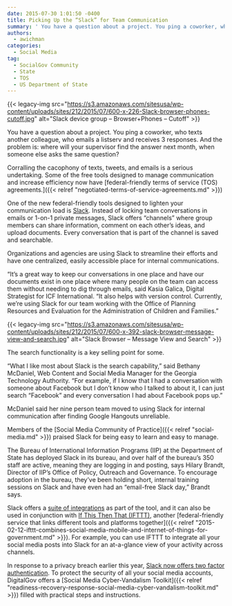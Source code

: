 ```yaml
---
date: 2015-07-30 1:01:50 -0400
title: Picking Up the “Slack” for Team Communication
summary: ' You have a question about a project. You ping a coworker, who texts another colleague, who emails a listserv and receives 3 responses. And the problem is: where will your supervisor find the answer next month, when someone else asks the same question? Corralling'
authors:
  - awichman
categories:
  - Social Media
tag:
  - SocialGov Community
  - State
  - TOS
  - US Department of State
---
```


{{< legacy-img src="https://s3.amazonaws.com/sitesusa/wp-content/uploads/sites/212/2015/07/600-x-226-Slack-browser-phones-cutoff.jpg" alt="Slack device group – Browser+Phones – Cutoff" >}}

You have a question about a project. You ping a coworker, who texts another colleague, who emails a listserv and receives 3 responses. And the problem is: where will your supervisor find the answer next month, when someone else asks the same question?

Corralling the cacophony of texts, tweets, and emails is a serious undertaking. Some of the free tools designed to manage communication and increase efficiency now have [federal-friendly terms of service (TOS) agreements.]({{< relref "negotiated-terms-of-service-agreements.md" >}})

One of the new federal-friendly tools designed to lighten your communication load is [Slack](https://slack.com/). Instead of locking team conversations in emails or 1-on-1 private messages, Slack offers “channels” where group members can share information, comment on each other’s ideas, and upload documents. Every conversation that is part of the channel is saved and searchable.

Organizations and agencies are using Slack to streamline their efforts and have one centralized, easily accessible place for internal communications.

“It&#8217;s a great way to keep our conversations in one place and have our documents exist in one place where many people on the team can access them without needing to dig through emails, said Kasia Galica, Digital Strategist for ICF International. “It also helps with version control. Currently, we&#8217;re using Slack for our team working with the Office of Planning Resources and Evaluation for the Administration of Children and Families.”

{{< legacy-img src="https://s3.amazonaws.com/sitesusa/wp-content/uploads/sites/212/2015/07/600-x-392-slack-browser-message-view-and-search.jpg" alt="Slack Browser – Message View and Search" >}}

The search functionality is a key selling point for some.

“What I like most about Slack is the search capability,” said Bethany McDaniel, Web Content and Social Media Manager for the Georgia Technology Authority. “For example, if I know that I had a conversation with someone about Facebook but I don’t know who I talked to about it, I can just search “Facebook” and every conversation I had about Facebook pops up.”

McDaniel said her nine person team moved to using Slack for internal communication after finding Google Hangouts unreliable.

Members of the [Social Media Community of Practice]({{< relref "social-media.md" >}}) praised Slack for being easy to learn and easy to manage.

The Bureau of International Information Programs (IIP) at the Department of State has deployed Slack in its bureau, and over half of the bureau’s 350 staff are active, meaning they are logging in and posting, says Hilary Brandt, Director of IIP’s Office of Policy, Outreach and Governance. To encourage adoption in the bureau, they’ve been holding short, internal training sessions on Slack and have even had an “email-free Slack day,” Brandt says.

Slack offers a [suite of integrations](https://slack.com/integrations) as part of the tool, and it can also be used in conjunction with [If This Then That (IFTTT)](https://ifttt.com/), another [federal-friendly service that links different tools and platforms together]({{< relref "2015-02-12-ifttt-combines-social-media-mobile-and-internet-of-things-for-government.md" >}}). For example, you can use IFTTT to integrate all your social media posts into Slack for an at-a-glance view of your activity across channels.

In response to a privacy breach earlier this year, [Slack now offers two factor authentication](https://slack.zendesk.com/hc/en-us/articles/204509068). To protect the security of all your social media accounts, DigitalGov offers a [Social Media Cyber-Vandalism Toolkit]({{< relref "readiness-recovery-response-social-media-cyber-vandalism-toolkit.md" >}}) filled with practical steps and instructions.